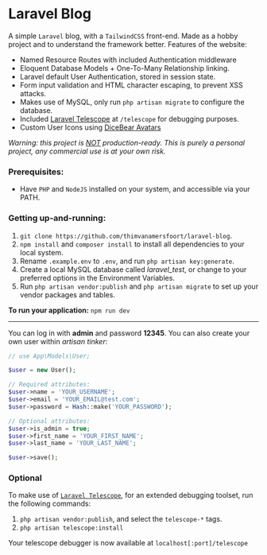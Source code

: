 # Laravel Blog

A simple `Laravel` blog, with a `TailwindCSS` front-end. Made as a hobby project and to understand the framework better. Features of the website:

- Named Resource Routes with included Authentication middleware
- Eloquent Database Models + One-To-Many Relationship linking.
- Laravel default User Authentication, stored in session state.
- Form input validation and HTML character escaping, to prevent XSS attacks.
- Makes use of MySQL, only run `php artisan migrate` to configure the database.
- Included [Laravel Telescope](https://laravel.com/docs/9.x/telescope) at `/telescope` for debugging purposes.
- Custom User Icons using [DiceBear Avatars](https://avatars.dicebear.com)

*Warning: this project is <u>NOT</u> production-ready. This is purely a personal project, any commercial use is at your own risk.*

### Prerequisites:
- Have `PHP` and `NodeJS` installed on your system, and accessible via your PATH.

### Getting up-and-running:

1. `git clone https://github.com/thimvanamersfoort/laravel-blog`.
2. `npm install` and `composer install` to install all dependencies to your local system.
3. Rename `.example.env` to `.env`, and run `php artisan key:generate`.
4. Create a local MySQL database called *laravel_test*, or change to your preferred options in the Environment Variables.
5. Run `php artisan vendor:publish` and `php artisan migrate` to set up your vendor packages and tables.

**To run your application:** `npm run dev`

---

You can log in with **admin** and password **12345**. You can also create your own user within *artisan tinker*:

```php
// use App\Models\User;

$user = new User();

// Required attributes:
$user->name = 'YOUR_USERNAME';
$user->email = 'YOUR_EMAIL@test.com';
$user->password = Hash::make('YOUR_PASSWORD');

// Optional attributes:
$user->is_admin = true;
$user->first_name = 'YOUR_FIRST_NAME';
$user->last_name = 'YOUR_LAST_NAME';

$user->save();
```

### Optional

To make use of [`Laravel Telescope`](https://laravel.com/docs/9.x/telescope), for an extended debugging toolset, run the following commands:

1. `php artisan vendor:publish`, and select the `telescope-*` tags.
2. `php artisan telescope:install`

Your telescope debugger is now available at `localhost[:port]/telescope`